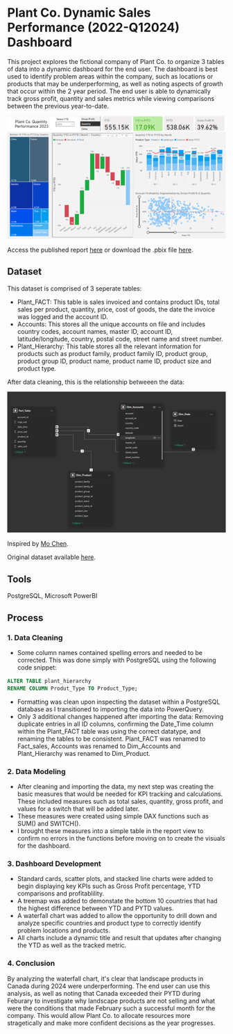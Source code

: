 # Plant Co. Dynamic Sales Performance (2022-Q12024) Dashboard

This project explores the fictional company of Plant Co. to organize 3 tables of data into a dynamic dashboard for the end user. The dashboard is best used to identify problem areas within the company, such as locations or products that may be underperforming, as well as noting aspects of growth that occur within the 2 year period. The end user is able to dynamically track gross profit, quantity and sales metrics while viewing comparisons between the previous year-to-date.

![Dashboard Preview](images/dash-preview.png)

Access the published report [here](https://app.fabric.microsoft.com/groups/me/reports/b4b39cf2-1ed7-48d2-886f-2631e3ab6ee8/c154c62908eb290d2b91?experience=fabric-developer) or download the .pbix file [here](https://github.com/Elijah-Rodriguez/data-analysis/blob/main/Sales%20Dashboard/Plant%20Co%20Performance%20Report.pbix).

## Dataset

This dataset is comprised of 3 seperate tables: 
- Plant_FACT: This table is sales invoiced and contains product IDs, total sales per product, quantity, price, cost of goods, the date the invoice was logged and the account ID.
- Accounts: This stores all the unique accounts on file and includes country codes, account names, master ID, account ID, latitude/longitude, country, postal code, street name and street number.
- Plant_Hierarchy: This table stores all the relevant information for products such as product family, product family ID, product group, product group ID, product name, product name ID, product size and product type.

After data cleaning, this is the relationship betweeen the data:

![erd](images/edr.png)

Inspired by [Mo Chen](https://github.com/mochen862).

Original dataset available [here](https://github.com/Elijah-Rodriguez/data-analysis/blob/main/Plant%20Co%20Performance%20Dashboard/Plant_DTS.xls).

## Tools
PostgreSQL, Microsoft PowerBI

## Process

### 1. Data Cleaning
- Some column names contained spelling errors and needed to be corrected. This was done simply with PostgreSQL using the following code snippet:
  
```sql
ALTER TABLE plant_hierarchy 
RENAME COLUMN Produt_Type TO Product_Type; 
```

- Formatting was clean upon inspecting the dataset within a PostgreSQL database as I transitioned to importing the data into PowerQuery.
- Only 3 additional changes happened after importing the data: Removing duplicate entries in all ID columns, confirming the Date_Time column within the Plant_FACT table was using the correct datatype, and renaming the tables to be consistent. Plant_FACT was renamed to Fact_sales, Accounts was renamed to Dim_Accounts and Plant_Hierarchy was renamed to Dim_Product.

### 2. Data Modeling
- After cleaning and importing the data, my next step was creating the basic measures that would be needed for KPI tracking and calculations. These included measures such as total sales, quantity, gross profit, and values for a switch that will be added later.
- These measures were created using simple DAX functions such as SUM() and SWITCH().
- I brought these measures into a simple table in the report view to confirm no errors in the functions before moving on to create the visuals for the dashboard.

### 3. Dashboard Development
- Standard cards, scatter plots, and stacked line charts were added to begin displaying key KPIs such as Gross Profit percentage, YTD comparisons and profitablility.
- A treemap was added to demonstate the bottom 10 countries that had the highest difference between YTD and PYTD values.
- A waterfall chart was added to allow the opportunity to drill down and analyze specific countries and product type to correctly identify problem locations and products.
- All charts include a dynamic title and result that updates after changing the YTD as well as the tracked metric.

### 4. Conclusion
By analyzing the waterfall chart, it's clear that landscape products in Canada during 2024 were underperforming. The end user can use this analysis, as well as noting that Canada exceeded their PYTD during Feburary to investigate why landscape products are not selling and what were the conditions that made February such a successful month for the company. This would allow Plant Co. to allocate resources more stragetically and make more confident decisions as the year progresses. 

